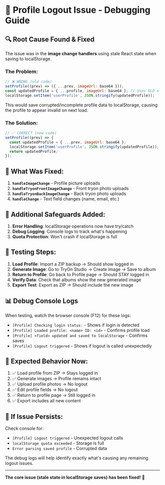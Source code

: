 # 🐛 Profile Logout Issue - Debugging Guide

## 🔍 **Root Cause Found & Fixed**

The issue was in the **image change handlers** using stale React state when saving to localStorage.

### **The Problem:**
```javascript
// ❌ WRONG (old code)
setProfile((prev) => ({ ...prev, imageUrl: base64 }));
const updatedProfile = { ...profile, imageUrl: base64 }; // Uses OLD state!
localStorage.setItem('userProfile', JSON.stringify(updatedProfile));
```

This would save corrupted/incomplete profile data to localStorage, causing the profile to appear invalid on next load.

### **The Solution:**
```javascript
// ✅ CORRECT (new code)
setProfile((prev) => {
  const updatedProfile = { ...prev, imageUrl: base64 };
  localStorage.setItem('userProfile', JSON.stringify(updatedProfile)); // Uses NEW state!
  return updatedProfile;
});
```

## 🔧 **What Was Fixed:**

1. **`handleImageChange`** - Profile picture uploads
2. **`handleTryonFrontImageChange`** - Front tryon photo uploads  
3. **`handleTryonBackImageChange`** - Back tryon photo uploads
4. **`handleChange`** - Text field changes (name, email, etc.)

## 🚨 **Additional Safeguards Added:**

1. **Error Handling**: localStorage operations now have try/catch
2. **Debug Logging**: Console logs to track what's happening
3. **Quota Protection**: Won't crash if localStorage is full

## 🧪 **Testing Steps:**

1. **Load Profile**: Import a ZIP backup → Should show logged in
2. **Generate Image**: Go to TryOn Studio → Create image → Save to album
3. **Return to Profile**: Go back to Profile page → Should STAY logged in
4. **Verify Data**: Check that albums show the new generated image
5. **Export Test**: Export as ZIP → Should include the new image

## 📊 **Debug Console Logs**

When testing, watch the browser console (F12) for these logs:
- `[Profile] Checking login status:` - Shows if login is detected
- `[Profile] Loaded profile: <name> ID: <id>` - Confirms profile load
- `[Profile] <field> updated and saved to localStorage` - Confirms saves
- `[Profile] Logout triggered` - Shows if logout is called unexpectedly

## 🎯 **Expected Behavior Now:**

1. ✅ Load profile from ZIP → Stays logged in
2. ✅ Generate images → Profile remains intact
3. ✅ Upload profile photos → No logout
4. ✅ Edit profile fields → No logout  
5. ✅ Return to profile page → Still logged in
6. ✅ Export includes all new content

## 🚀 **If Issue Persists:**

Check console for:
- `[Profile] Logout triggered` - Unexpected logout calls
- `localStorage quota exceeded` - Storage is full
- `Error parsing saved profile` - Corrupted data

The debug logs will help identify exactly what's causing any remaining logout issues.

---

**The core issue (stale state in localStorage saves) has been fixed!** 🎉
